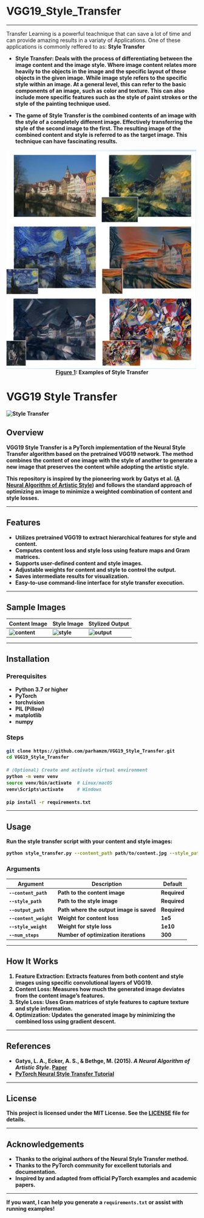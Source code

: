 # VGG19_Style_Transfer


---------------------------------------------------
Transfer Learning is a powerful teachnique that can save a lot of time and can provide amazing results in a variaty of Applications. One of these applications is commonly reffered to as: <b>Style Transfer<b>
  
  
- Style Transfer: Deals with the process of differentiating between the image content and the image style. Where image content relates more heavily to the objects in the image and the specific layout of these objects in the given image. While image style refers to the specific style within an image. At a general level, this can refer to the basic components of an image, such as color and texture. This can also include more specific features such as the style of paint strokes or the style of the painting technique used.
  
- The game of Style Transfer is the combined contents of an image with the style of a completely different image. Effectively transferring the style of the second image to the first. The resulting image of the combined content and style is referred to as the target image. This technique can have fascinating results.


<img src="images/style_transfer.png" style="width:500px;height:250;" align="center">
  
<caption><center> <u><b>Figure 1</u></b>: Examples of Style Transfer <br> </center></caption>










# VGG19 Style Transfer

![Style Transfer](examples/output_example.jpg)

## Overview

**VGG19 Style Transfer** is a PyTorch implementation of the Neural Style Transfer algorithm based on the pretrained **VGG19** network. The method combines the **content** of one image with the **style** of another to generate a new image that preserves the content while adopting the artistic style.

This repository is inspired by the pioneering work by Gatys et al. ([A Neural Algorithm of Artistic Style](https://arxiv.org/abs/1508.06576)) and follows the standard approach of optimizing an image to minimize a weighted combination of content and style losses.

---

## Features

- Utilizes pretrained VGG19 to extract hierarchical features for style and content.
- Computes content loss and style loss using feature maps and Gram matrices.
- Supports user-defined content and style images.
- Adjustable weights for content and style to control the output.
- Saves intermediate results for visualization.
- Easy-to-use command-line interface for style transfer execution.

---

## Sample Images

| Content Image                | Style Image                   | Stylized Output               |
|-----------------------------|------------------------------|------------------------------|
| ![content](examples/content.jpg) | ![style](examples/style.jpg) | ![output](examples/output.jpg) |

---

## Installation

### Prerequisites

- Python 3.7 or higher
- PyTorch
- torchvision
- PIL (Pillow)
- matplotlib
- numpy

### Steps

```bash
git clone https://github.com/parhamzm/VGG19_Style_Transfer.git
cd VGG19_Style_Transfer

# (Optional) Create and activate virtual environment
python -m venv venv
source venv/bin/activate  # Linux/macOS
venv\Scripts\activate     # Windows

pip install -r requirements.txt
```

---

## Usage

Run the style transfer script with your content and style images:

```bash
python style_transfer.py --content_path path/to/content.jpg --style_path path/to/style.jpg --output_path output.jpg --content_weight 1e5 --style_weight 1e10 --num_steps 300
```

### Arguments

| Argument         | Description                            | Default   |
|------------------|------------------------------------|-----------|
| `--content_path` | Path to the content image            | Required  |
| `--style_path`   | Path to the style image              | Required  |
| `--output_path`  | Path where the output image is saved | Required  |
| `--content_weight` | Weight for content loss              | 1e5       |
| `--style_weight` | Weight for style loss                | 1e10      |
| `--num_steps`    | Number of optimization iterations    | 300       |

---

## How It Works

1. **Feature Extraction**: Extracts features from both content and style images using specific convolutional layers of VGG19.
2. **Content Loss**: Measures how much the generated image deviates from the content image’s features.
3. **Style Loss**: Uses Gram matrices of style features to capture texture and style information.
4. **Optimization**: Updates the generated image by minimizing the combined loss using gradient descent.

---

## References

- Gatys, L. A., Ecker, A. S., & Bethge, M. (2015). *A Neural Algorithm of Artistic Style*. [Paper](https://arxiv.org/abs/1508.06576)
- [PyTorch Neural Style Transfer Tutorial](https://pytorch.org/tutorials/advanced/neural_style_tutorial.html)

---

## License

This project is licensed under the **MIT License**. See the [LICENSE](LICENSE) file for details.

---

## Acknowledgements

- Thanks to the original authors of the Neural Style Transfer method.
- Thanks to the PyTorch community for excellent tutorials and documentation.
- Inspired by and adapted from official PyTorch examples and academic papers.

---

If you want, I can help you generate a `requirements.txt` or assist with running examples!
